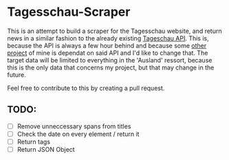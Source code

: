 # Tagesschau-Scraper

This is an attempt to build a scraper for the Tagesschau website, and return news in a similar fashion to the already existing [Tageschau API](https://tagesschau.api.bund.dev/). This is, because the API is always a few hour behind and because some [other project](https://github.com/RedCommander735/topotest) of mine is dependat on said API and I'd like to change that. The target data will be limited to everything in the 'Ausland' ressort, because this is the only data that concerns my project, but that may change in the future.  

Feel free to contribute to this by creating a pull request.


TODO:
-
- [ ] Remove unneccessary spans from titles
- [ ] Check the date on every element / return it
- [ ] Return tags
- [ ] Return JSON Object